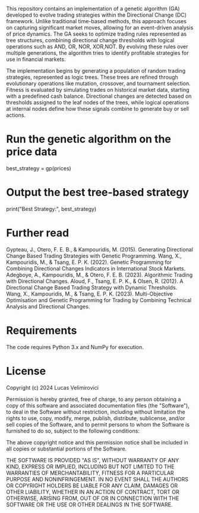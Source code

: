 This repository contains an implementation of a genetic algorithm (GA) developed to evolve trading strategies within the Directional Change (DC) framework. Unlike traditional time-based methods, this approach focuses on capturing significant market moves, allowing for an event-driven analysis of price dynamics. The GA seeks to optimize trading rules represented as tree structures, combining directional change thresholds with logical operations such as AND, OR, NOR, XOR,NOT. By evolving these rules over multiple generations, the algorithm tries to identify profitable strategies for use in financial markets.

The implementation begins by generating a population of random trading strategies, represented as logic trees. These trees are refined through evolutionary operations like mutation, crossover, and tournament selection. Fitness is evaluated by simulating trades on historical market data, starting with a predefined cash balance. Directional changes are detected based on thresholds assigned to the leaf nodes of the trees, while logical operations at internal nodes define how these signals combine to generate buy or sell actions.

# Run the genetic algorithm on the price data
best_strategy = gp(prices)

# Output the best tree-based strategy
print("Best Strategy:", best_strategy)

# Further read

Gypteau, J., Otero, F. E. B., & Kampouridis, M. (2015). Generating Directional Change Based Trading Strategies with Genetic Programming.
Wang, X., Kampouridis, M., & Tsang, E. P. K. (2022). Genetic Programming for Combining Directional Changes Indicators in International Stock Markets.
Adegboye, A., Kampouridis, M., & Otero, F. E. B. (2023). Algorithmic Trading with Directional Changes.
Aloud, F., Tsang, E. P. K., & Olsen, R. (2012). A Directional Change Based Trading Strategy with Dynamic Thresholds.
Wang, X., Kampouridis, M., & Tsang, E. P. K. (2023). Multi-Objective Optimisation and Genetic Programming for Trading by Combining Technical Analysis and Directional Changes.

# Requirements
The code requires Python 3.x and NumPy for execution.

# License

Copyright (c) 2024 Lucas Velimirovici

Permission is hereby granted, free of charge, to any person obtaining a copy of this software and associated documentation files (the "Software"), to deal in the Software without restriction, including without limitation the rights to use, copy, modify, merge, publish, distribute, sublicense, and/or sell copies of the Software, and to permit persons to whom the Software is furnished to do so, subject to the following conditions:

The above copyright notice and this permission notice shall be included in all copies or substantial portions of the Software.

THE SOFTWARE IS PROVIDED "AS IS", WITHOUT WARRANTY OF ANY KIND, EXPRESS OR IMPLIED, INCLUDING BUT NOT LIMITED TO THE WARRANTIES OF MERCHANTABILITY, FITNESS FOR A PARTICULAR PURPOSE AND NONINFRINGEMENT. IN NO EVENT SHALL THE AUTHORS OR COPYRIGHT HOLDERS BE LIABLE FOR ANY CLAIM, DAMAGES OR OTHER LIABILITY, WHETHER IN AN ACTION OF CONTRACT, TORT OR OTHERWISE, ARISING FROM, OUT OF OR IN CONNECTION WITH THE SOFTWARE OR THE USE OR OTHER DEALINGS IN THE SOFTWARE.

